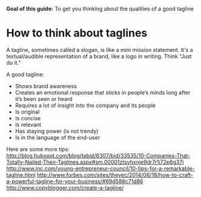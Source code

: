 **Goal of this guide:** To get you thinking about the qualities of a good tagline

# How to think about taglines

A tagline, sometimes called a slogan, is like a mini mission statement. It's a textual/audible representation of a brand, like a logo in writing. Think "Just do it."

A good tagline:

* Shows brand awareness
* Creates an emotional response that sticks in people’s minds long after it’s been seen or heard
* Requires a lot of insight into the company and its people
* Is original
* Is concise
* Is relevant
* Has staying power (is not trendy)
* Is in the language of the end-user

Here are some more tips:
http://blog.hubspot.com/blog/tabid/6307/bid/33535/10-Companies-That-Totally-Nailed-Their-Taglines.aspx#sm.00001ztsyhxnje9dr7r1i72p6g37j
http://www.inc.com/young-entrepreneur-council/10-tips-for-a-remarkable-tagline.html
http://www.forbes.com/sites/theyec/2014/06/18/how-to-craft-a-powerful-tagline-for-your-business/#69d588c71d86
http://www.copyblogger.com/create-a-tagline/
